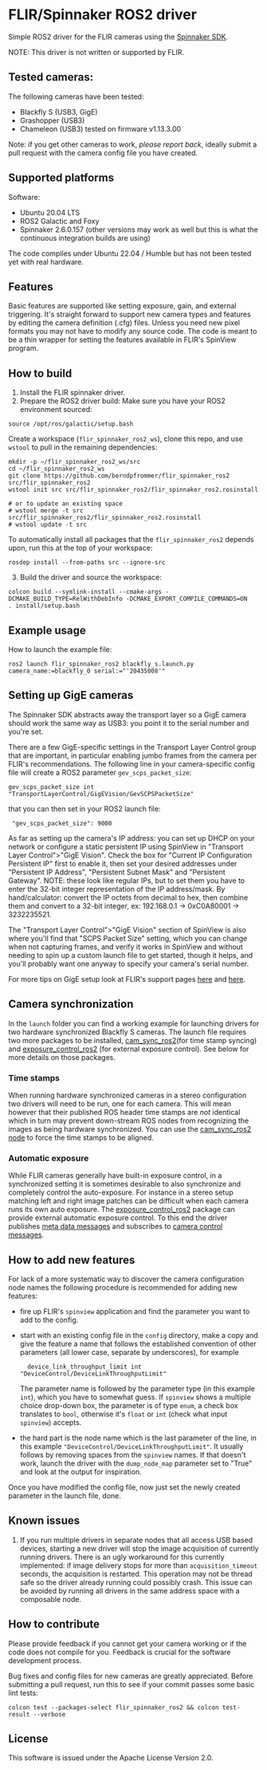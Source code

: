 # FLIR/Spinnaker ROS2 driver

Simple ROS2 driver for the FLIR cameras using the [Spinnaker
SDK](http://softwareservices.flir.com/Spinnaker/latest/index.htmlspinnaker).

NOTE: This driver is not written or supported by FLIR.

## Tested cameras:

The following cameras have been tested:

- Blackfly S (USB3, GigE)
- Grashopper (USB3)
- Chameleon (USB3) tested on firmware v1.13.3.00

Note: if you get other cameras to work, *please report back*, ideally
submit a pull request with the camera config file you have created.

## Supported platforms

Software:

- Ubuntu 20.04 LTS
- ROS2 Galactic and Foxy
- Spinnaker 2.6.0.157 (other versions may work as well but this is
  what the continuous integration builds are using)

The code compiles under Ubuntu 22.04 / Humble but has not been tested
yet with real hardware.

## Features

Basic features are supported like setting exposure, gain, and external
triggering. It's straight forward to support new camera types and features by
editing the camera definition (.cfg) files. Unless you need new pixel
formats you may not have to modify any source code. The code is meant
to be a thin wrapper for setting the features available in FLIR's
SpinView program.

## How to build

1) Install the FLIR spinnaker driver.
2) Prepare the ROS2 driver build:
Make sure you have your ROS2 environment sourced:
```
source /opt/ros/galactic/setup.bash
```

Create a workspace (``flir_spinnaker_ros2_ws``), clone this repo, and use ``wstool``
to pull in the remaining dependencies:

```
mkdir -p ~/flir_spinnaker_ros2_ws/src
cd ~/flir_spinnaker_ros2_ws
git clone https://github.com/berndpfrommer/flir_spinnaker_ros2 src/flir_spinnaker_ros2
wstool init src src/flir_spinnaker_ros2/flir_spinnaker_ros2.rosinstall

# or to update an existing space
# wstool merge -t src src/flir_spinnaker_ros2/flir_spinnaker_ros2.rosinstall
# wstool update -t src
```

To automatically install all packages that the ``flir_spinnaker_ros2``
depends upon, run this at the top of your workspace:
```
rosdep install --from-paths src --ignore-src
```

3) Build the driver and source the workspace:
```
colcon build --symlink-install --cmake-args -DCMAKE_BUILD_TYPE=RelWithDebInfo -DCMAKE_EXPORT_COMPILE_COMMANDS=ON
. install/setup.bash
```

## Example usage

How to launch the example file:
```
ros2 launch flir_spinnaker_ros2 blackfly_s.launch.py camera_name:=blackfly_0 serial:="'20435008'"
```

## Setting up GigE cameras

The Spinnaker SDK abstracts away the transport layer so a GigE camera
should work the same way as USB3: you point it to the serial
number and you're set.

There are a few GigE-specific settings in the Transport Layer Control
group that are important, in particular enabling jumbo frames from the
camera per FLIR's recommendations. The following line in your
camera-specific config file will create a ROS2 parameter
``gev_scps_packet_size``:
```
gev_scps_packet_size int "TransportLayerControl/GigEVision/GevSCPSPacketSize"
```
that you can then set in your ROS2 launch file:
```
 "gev_scps_packet_size": 9000
```
As far as setting up the camera's IP address: you can set up DHCP on
your network or configure a static persistent IP using SpinView 
in "Transport Layer Control">"GigE Vision". Check the box for "Current
IP Configuration Persistent IP" first to enable it, then set your
desired addresses under "Persistent IP Address", "Persistent Subnet
Mask" and "Persistent Gateway". NOTE: these look like regular IPs, but
to set them you have to enter the 32-bit integer representation of the
IP address/mask. By hand/calculator: convert the IP octets from
decimal to hex, then combine them and convert to a 32-bit integer, ex:
192.168.0.1 -> 0xC0A80001 -> 3232235521.

The "Transport Layer Control">"GigE Vision" section of SpinView is
also where you'll find that "SCPS Packet Size" setting, which you can
change when not capturing frames, and verify it works in SpinView and
without needing to spin up a custom launch file to get started, though
it helps, and you'll probably want one anyway to specify your camera's
serial number.

For more tips on GigE setup look at FLIR's support pages
[here](https://www.flir.com/support-center/iis/machine-vision/knowledge-base/lost-ethernet-data-packets-on-linux-systems/)
and
[here](https://www.flir.com/support-center/iis/machine-vision/application-note/troubleshooting-image-consistency-errors/).

## Camera synchronization

In the ``launch`` folder you can find a working example for launching
drivers for two hardware synchronized Blackfly S cameras. The launch
file requires two more packages to be installed,
[cam_sync_ros2](https://github.com/berndpfrommer/cam_sync_ros2)(for
time stamp syncing) and
[exposure_control_ros2](https://github.com/berndpfrommer/exposure_control_ros2)
(for external exposure control). See below for more details on those packages.

### Time stamps

When running hardware synchronized cameras in a stereo configuration
two drivers will need to be run, one for each camera. This will mean
however that their published ROS header time stamps are *not*
identical which in turn may prevent down-stream ROS nodes from recognizing the
images as being hardware synchronized. You can use the
[cam_sync_ros2 node](https://github.com/berndpfrommer/cam_sync_ros2)
to force the time stamps to be aligned.


### Automatic exposure

While FLIR cameras generally have built-in exposure control, in a
synchronized setting it is sometimes desirable to also synchronize and
completely control the auto-exposure. For instance in a stereo setup
matching left and right image patches can be difficult when each
camera runs its own auto exposure. The
[exposure_control_ros2](https://github.com/berndpfrommer/exposure_control_ros2)
package can provide external automatic exposure control. To this end
the driver publishes
[meta data messages](https://github.com/berndpfrommer/image_meta_msgs_ros2) and
subscribes to 
[camera control messages](https://github.com/berndpfrommer/camera_control_msgs_ros2).

## How to add new features

For lack of a more systematic way to discover the camera configuration node
names the following procedure is recommended for adding new features:

- fire up FLIR's ``spinview`` application and find the parameter you want to add
  to the config.

- start with an existing config file in the ``config`` directory, make a copy
  and give the feature a name that follows the established convention of
  other parameters (all lower case, separate by underscores), for example
  ```
    device_link_throughput_limit int "DeviceControl/DeviceLinkThroughputLimit"
  ```
  The parameter name is followed by the parameter type (in this example ``int``),
  which you have to somewhat guess. If ``spinview`` shows a multiple choice drop-down box,
  the parameter is of type ``enum``, a check box translates to ``bool``,
  otherwise it's ``float`` or ``int`` (check what input ``spinview``) accepts.

- the hard part is the node name which is the last parameter of the line, in this
  example ``"DeviceControl/DeviceLinkThroughputLimit"``. It usually follows by
  removing spaces from the ``spinview`` names. If that doesn't work,
  launch the driver with the ``dump_node_map`` parameter set to "True"
  and look at the output for inspiration.

Once you have modified the config file, now just set the newly created
parameter in the launch file, done.

## Known issues

1) If you run multiple drivers in separate nodes that all access USB based
devices, starting a new driver will stop the image acquisition of
currently running drivers. There is an ugly workaround for this
currently implemented: if image delivery stops for more than
``acquisition_timeout`` seconds, the acquisition is restarted. This
operation may not be thread safe so the driver already running could
possibly crash. This issue can be avoided by running all drivers in
the same address space with a composable node.

## How to contribute
Please provide feedback if you cannot get your camera working or if
the code does not compile for you. Feedback is crucial for the
software development process.

Bug fixes and config files for new cameras are greatly
appreciated. Before submitting a pull request, run this to see if your
commit passes some basic lint tests:
```
colcon test --packages-select flir_spinnaker_ros2 && colcon test-result --verbose
```


## License

This software is issued under the Apache License Version 2.0.
